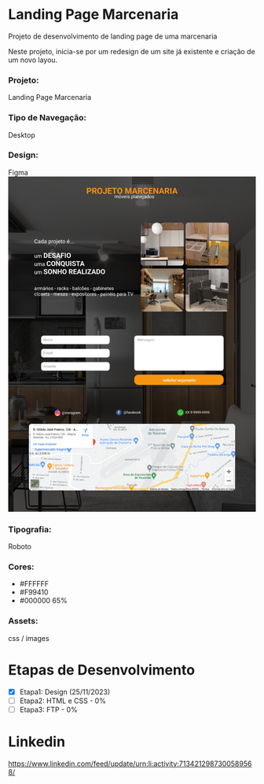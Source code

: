 # Landing Page Marcenaria
Projeto de desenvolvimento de landing page de uma marcenaria

Neste projeto, inicia-se por um redesign de um site já existente e criação de um novo layou.

### Projeto:
Landing Page Marcenaria

### Tipo de Navegação:
Desktop

### Design:
Figma
![Reference Image](/wireframe/projeto-marcenaria.png)

### Tipografia:
Roboto

### Cores:
- #FFFFFF<br>
- #F99410<br>
- #000000 65%

### Assets:
css / images

# Etapas de Desenvolvimento
- [X] Etapa1: Design (25/11/2023)
- [ ] Etapa2: HTML e CSS - 0%
- [ ] Etapa3: FTP - 0%

# Linkedin
https://www.linkedin.com/feed/update/urn:li:activity:7134212987300589568/

